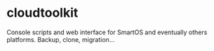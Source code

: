 # cloudtoolkit
Console scripts and web interface for SmartOS and eventually others platforms. Backup, clone, migration...
